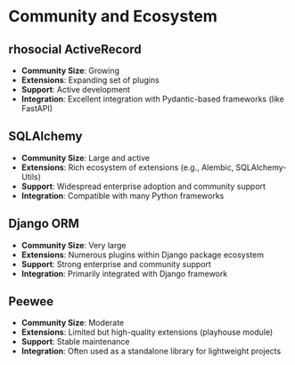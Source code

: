 # Community and Ecosystem

## rhosocial ActiveRecord
- **Community Size**: Growing
- **Extensions**: Expanding set of plugins
- **Support**: Active development
- **Integration**: Excellent integration with Pydantic-based frameworks (like FastAPI)

## SQLAlchemy
- **Community Size**: Large and active
- **Extensions**: Rich ecosystem of extensions (e.g., Alembic, SQLAlchemy-Utils)
- **Support**: Widespread enterprise adoption and community support
- **Integration**: Compatible with many Python frameworks

## Django ORM
- **Community Size**: Very large
- **Extensions**: Numerous plugins within Django package ecosystem
- **Support**: Strong enterprise and community support
- **Integration**: Primarily integrated with Django framework

## Peewee
- **Community Size**: Moderate
- **Extensions**: Limited but high-quality extensions (playhouse module)
- **Support**: Stable maintenance
- **Integration**: Often used as a standalone library for lightweight projects